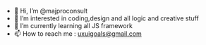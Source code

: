 - 👋 Hi, I’m @majproconsult
- 👀 I’m interested in coding,design and all logic and creative stuff 
- 🌱 I’m currently learning all JS framework
- 📫 How to reach me : uxuigoals@gmail.com

<!---
majproconsult/majproconsult is a ✨ special ✨ repository because its `README.md` (this file) appears on your GitHub profile.
You can click the Preview link to take a look at your changes.
--->
